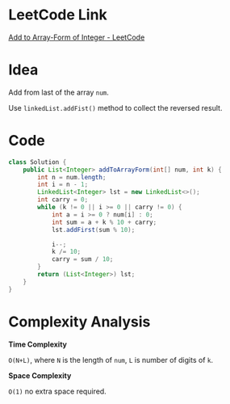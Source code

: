 # LeetCode Link

[Add to Array-Form of Integer - LeetCode](https://leetcode.com/problems/add-to-array-form-of-integer/description/)

# Idea

Add from last of the array `num`.

Use `linkedList.addFist()` method to collect the reversed result.

# Code

```java
class Solution {
    public List<Integer> addToArrayForm(int[] num, int k) {
        int n = num.length;
        int i = n - 1;
        LinkedList<Integer> lst = new LinkedList<>();
        int carry = 0;
        while (k != 0 || i >= 0 || carry != 0) {
            int a = i >= 0 ? num[i] : 0;
            int sum = a + k % 10 + carry;
            lst.addFirst(sum % 10);

            i--;
            k /= 10;
            carry = sum / 10;
        }
        return (List<Integer>) lst;
    }
}
```

# Complexity Analysis

**Time Complexity**

`O(N+L)`, where `N` is the length of `num`, `L` is number of digits of `k`.

**Space Complexity**

`O(1)` no extra space required.

